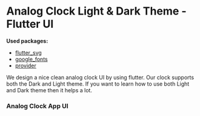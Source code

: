 # Analog Clock Light & Dark Theme - Flutter UI

**Used packages:**

- [flutter_svg](https://pub.dev/packages/flutter_svg)
- [google_fonts](https://pub.dev/packages/google_fonts)
- [provider](https://pub.dev/packages/provider)

We design a nice clean analog clock UI by using flutter. Our clock supports both the Dark and Light theme. If you want to learn how to use both Light and Dark theme then it helps a lot.

### Analog Clock App UI

